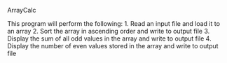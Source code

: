 ArrayCalc

This program will perform the following:
	1. Read an input file and load it to an array
	2. Sort the array in ascending order and write to output file
	3. Display the sum of all odd values in the array and write to output file
	4. Display the number of even values stored in the array and write to output file